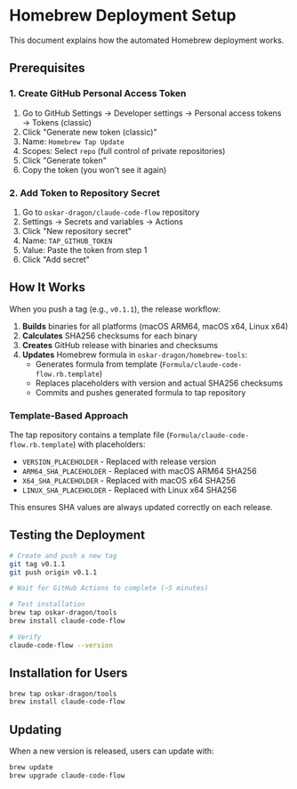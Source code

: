 # Homebrew Deployment Setup

This document explains how the automated Homebrew deployment works.

## Prerequisites

### 1. Create GitHub Personal Access Token

1. Go to GitHub Settings → Developer settings → Personal access tokens → Tokens (classic)
2. Click "Generate new token (classic)"
3. Name: `Homebrew Tap Update`
4. Scopes: Select `repo` (full control of private repositories)
5. Click "Generate token"
6. Copy the token (you won't see it again)

### 2. Add Token to Repository Secret

1. Go to `oskar-dragon/claude-code-flow` repository
2. Settings → Secrets and variables → Actions
3. Click "New repository secret"
4. Name: `TAP_GITHUB_TOKEN`
5. Value: Paste the token from step 1
6. Click "Add secret"

## How It Works

When you push a tag (e.g., `v0.1.1`), the release workflow:

1. **Builds** binaries for all platforms (macOS ARM64, macOS x64, Linux x64)
2. **Calculates** SHA256 checksums for each binary
3. **Creates** GitHub release with binaries and checksums
4. **Updates** Homebrew formula in `oskar-dragon/homebrew-tools`:
   - Generates formula from template (`Formula/claude-code-flow.rb.template`)
   - Replaces placeholders with version and actual SHA256 checksums
   - Commits and pushes generated formula to tap repository

### Template-Based Approach

The tap repository contains a template file (`Formula/claude-code-flow.rb.template`) with placeholders:
- `VERSION_PLACEHOLDER` - Replaced with release version
- `ARM64_SHA_PLACEHOLDER` - Replaced with macOS ARM64 SHA256
- `X64_SHA_PLACEHOLDER` - Replaced with macOS x64 SHA256
- `LINUX_SHA_PLACEHOLDER` - Replaced with Linux x64 SHA256

This ensures SHA values are always updated correctly on each release.

## Testing the Deployment

```bash
# Create and push a new tag
git tag v0.1.1
git push origin v0.1.1

# Wait for GitHub Actions to complete (~5 minutes)

# Test installation
brew tap oskar-dragon/tools
brew install claude-code-flow

# Verify
claude-code-flow --version
```

## Installation for Users

```bash
brew tap oskar-dragon/tools
brew install claude-code-flow
```

## Updating

When a new version is released, users can update with:

```bash
brew update
brew upgrade claude-code-flow
```
